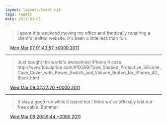 ```yaml
---
layout: layouts/tweet.njk
tags: tweets
date: 2011-03-01
---
```


> I spent this weekend moving my office and frantically repairing a client's melted website\. It's been a little less than fun\.

<img src="../media/tweet.ico" width="12" /> [Mon Mar 07 01:43:57 +0000 2011](https://twitter.com/timwasson/status/44573969269006336)

----

> Just bought the world's awesomest iPhone 4 case\. http://www\.focalprice\.com/IPD35B/Tape\_Shaped\_Protective\_Silicone\_Case\_Cover\_with\_Power\_Switch\_and\_Volume\_Button\_for\_iPhone\_4G\_Black\.html

<img src="../media/tweet.ico" width="12" /> [Wed Mar 09 02:27:20 +0000 2011](https://twitter.com/timwasson/status/45309663104876544)

----

> It was a good run while it lasted but I think we've officially lost our free cable\. Bummer\.

<img src="../media/tweet.ico" width="12" /> [Wed Mar 09 20:59:44 +0000 2011](https://twitter.com/timwasson/status/45589609060646912)